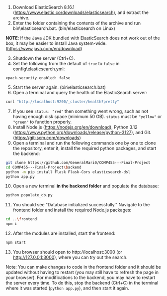 1. Download ElasticSearch 8.16.1 (https://www.elastic.co/downloads/elasticsearch), and extract the archive.
2. Enter the folder containing the contents of the archive and run bin\elasticsearch.bat. (bin/elasticsearch on Linux)

**NOTE**: If the Java JDK bundled with ElasticSearch does not work out of the box, it may be easier to install Java system-wide. (https://www.java.com/en/download)

3. Shutdown the server (Ctrl+C).
4. Set the following from the default of `true` to `false` in config\elasticsearch.yml:
```
xpack.security.enabled: false
```

5. Start the server again. (bin\elasticsearch.bat) 
6. Open a terminal and query the health of the ElasticSearch server:
```bash
curl "http://localhost:9200/_cluster/health?pretty"
```

7. If you see `status: "red"` then something went wrong, such as not having enough disk space (minimum 50 GB). `status` must be `"yellow"` or `"green"` to function properly.
8. Install Node.js (https://nodejs.org/en/download), Python 3.12 (https://www.python.org/downloads/release/python-3127), and Git. (https://git-scm.com/downloads)
9. Open a terminal and run the following commands one by one to clone the repository, enter it, install the required python packages, and start the backend:
```bash
git clone https://github.com/GeneralMari0/COMP455---Final-Project
cd COMP455---Final-Project\backend
python -m pip install Flask Flask-Cors elasticsearch-dsl
python app.py
```

10. Open a new terminal **in the backend folder** and populate the database:
```bash
python populate_db.py
```

11. You should see "Database initialized successfully." Navigate to the frontend folder and install the required Node.js packages:
```bash
cd ..\frontend
npm i
```

12. After the modules are installed, start the frontend:
```bash
npm start
```

13. You browser should open to http://localhost:3000 (or http://127.0.0.1:3000), where you can try out the search.


Note: You can make changes to code in the frontend folder and it should be updated without having to restart (you may still have to refresh the page in your browser). For modifications to the backend, you may have to restart the server every time. To do this, stop the backend (Ctrl+C) in the terminal where it was started (`python app.py`), and then start it again.
